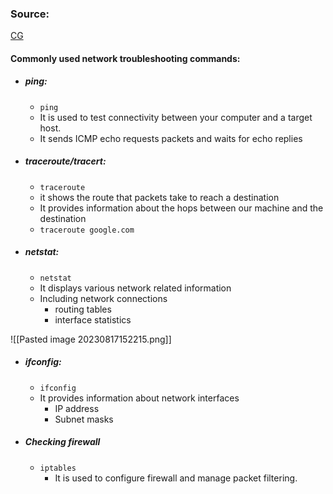
### Source:
[CG](https://chat.openai.com/share/106e82a4-f6a7-40d1-ae58-28f542b6bab8)

#### Commonly used network troubleshooting commands:

* ##### ping:
	* `ping`
	* It is used to test connectivity between your computer and a target host.
	* It sends ICMP echo requests packets and waits for echo replies
* ##### traceroute/tracert:
	* `traceroute`
	* it shows the route that packets take to reach a destination
	* It provides information about the hops between our machine and the destination
	* `traceroute google.com`
* ##### netstat:
	* `netstat`
	* It displays various network related information
	* Including network connections
		* routing tables
		* interface statistics

![[Pasted image 20230817152215.png]]

* ##### ifconfig:
	* `ifconfig`
	* It provides information about network interfaces
		* IP address
		* Subnet masks
* ##### Checking firewall
	* `iptables`
		* It is used to configure firewall and manage packet filtering.
